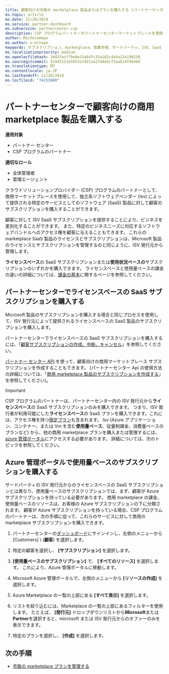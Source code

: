 ```yaml
---
title: 顧客向けの市販の marketplace 製品またはプランを購入する |パートナーセンター
ms.topic: article
ms.date: 11/20/2019
ms.service: partner-dashboard
ms.subservice: partnercenter-csp
description: CSP プログラムパートナーがパートナーセンターマーケットプレースを使用して、独立系ソフトウェアベンダー (Isv) から SaaS プランを購入できるようにする方法について説明します。
author: MicheleHope
ms.author: v-mihope
keywords: サブスクリプション、marketplace、商業市場、サードパーティ、ISV、SaaS プラン、クラウドソリューションプロバイダープログラム、プランの購入、サブスクリプションの購入
ms.localizationpriority: medium
ms.openlocfilehash: 3dd3facf79e0e33a6dfc35a162c444a13a19b256
ms.sourcegitcommit: 524d3121e5053a74911e2fd4e9cf5aab14f6b48d
ms.translationtype: MT
ms.contentlocale: ja-JP
ms.lasthandoff: 11/20/2019
ms.locfileid: "74253800"
---
```

# <a name="purchase-commercial-marketplace-products-for-your-customers-in-partner-center"></a>パートナーセンターで顧客向けの商用 marketplace 製品を購入する

**適用対象**

- パートナー センター
- CSP プログラムのパートナー

**適切なロール**

- 全体管理者
- 管理エージェント

クラウドソリューションプロバイダー (CSP) プログラムのパートナーとして、商用マーケットプレースを使用して、独立系ソフトウェアベンダー (Isv) によって提供される特定のサービスとしてのソフトウェア (SaaS) 製品に対して顧客のサブスクリプションを購入することができます。 

顧客に対して ISV SaaS サブスクリプションを提供することにより、ビジネスを差別化することができます。 また、特定のビジネスニーズに対応するソフトウェアバンドルへのアクセス権を顧客に与えることもできます。 これらの marketplace SaaS 製品のライセンスとサブスクリプションは、Microsoft 製品のライセンスとサブスクリプションを管理するのと同じように、ISV 発行元から管理します。

**ライセンスベース**の SaaS サブスクリプションまたは**使用状況ベースの**サブスクリプションのいずれかを購入できます。 ライセンスベースと使用量ベースの課金の違いの詳細については、[課金の基本](billing-basics.md)に関するページを参照してください。

## <a name="purchase-license-based-saas-subscriptions-in-partner-center"></a>パートナーセンターでライセンスベースの SaaS サブスクリプションを購入する

Microsoft 製品のサブスクリプションを購入する場合と同じプロセスを使用して、ISV 発行元によって提供されるライセンスベースの SaaS 製品のサブスクリプションを購入します。

パートナーセンターでライセンスベースの SaaS サブスクリプションを購入するには、「[顧客サブスクリプションの作成、中断、キャンセル](create-a-new-subscription.md#create-a-new-subscription)」を参照してください。

[パートナー センター API](https://docs.microsoft.com/partner-center/develop/) を使って、顧客向けの商用マーケットプレース サブスクリプションを作成することもできます。 (パートナーセンター Api の使用方法の詳細については、「[商用 marketplace 製品のサブスクリプションを作成する](https://docs.microsoft.com/partner-center/develop/create-subscription-azure-marketplace-products)」を参照してください)。

>[!IMPORTANT]
> CSP プログラムのパートナーは、パートナーセンター内の ISV 発行元から**ライセンスベース**の SaaS サブスクリプションのみを購入できます。 つまり、ISV 発行者が利用可能にした**ライセンスベース**の SaaS プランを購入できます。これには、アクセス権を持つ[限定プラン](csp-commercial-marketplace-discover.md#learn-about-marketplace-exclusive-offers)も含まれます。 Isv (Azure アプリケーション、コンテナー、または Vm を含む**使用量ベース**、従量制課金、消費量ベースのプランなど) から、他の商用 marketplace プランを購入または管理するには、 [azure 管理ポータル](https://portal.azure.com/)にアクセスする必要があります。 詳細については、次のトピックを参照してください。

## <a name="purchase-usage-based-subscriptions-in-the-azure-management-portal"></a>Azure 管理ポータルで使用量ベースのサブスクリプションを購入する

サードパーティの ISV 発行元からのライセンスベースの SaaS サブスクリプションとは異なり、使用量ベースのサブスクリプションでは、まず、顧客が Azure サブスクリプションを持っている必要があります。 商用 marketplace の課金、使用量ベースのリソースは、お客様の Azure サブスクリプションの下に分類されます。 顧客が Azure サブスクリプションを持っている場合、CSP プログラムのパートナーは、次の手順に従って、これらのサービスに対して商用の marketplace サブスクリプションを購入できます。

1. パートナーセンターの[ダッシュボード](https://partner.microsoft.com/dashboard)にサインインし、左側のメニューから [Customers] \ (**顧客**\) を選択します。

2. 特定の顧客を選択し、 **[サブスクリプション]** を選択します。  

3. **[使用量ベースのサブスクリプション]** で、 **[すべてのリソース]** を選択します。 これにより、Azure 管理ポータルに移動します。

4. Microsoft Azure 管理ポータルで、左側のメニューから **[リソースの作成]** を選択します。

5. Azure Marketplace の一覧の上部にある **[すべて表示]** を選択します。

6. リストを絞り込むには、Marketplace の一覧の上部にあるフィルターを使用します。 たとえば、 **[発行元]** ドロップダウンリストから**Microsoft**または**Partner**を選択すると、microsoft または ISV 発行元からのオファーのみを表示できます。

7. 特定のプランを選択し、 **[作成]** を選択します。

## <a name="next-steps"></a>次の手順

- [市販の marketplace プランを管理する](csp-commercial-marketplace-purchase.md)